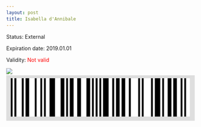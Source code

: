 ```yaml
---
layout: post
title: Isabella d'Annibale
---
```


Status: External

Expiration date: 2019.01.01


Validity: <font color="red"> Not valid</font> 

![](/members/img/Isabella_d'Annibale.png)
![](/members/img/bar.png)
